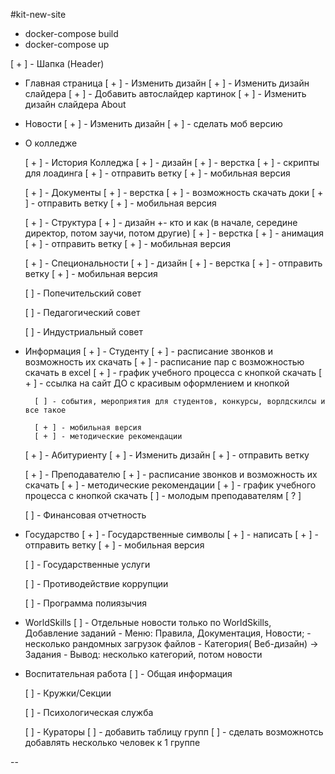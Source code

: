 #kit-new-site

 - docker-compose build
 - docker-compose up

[ + ] - Шапка (Header)

- Главная страница
    [ + ] - Изменить дизайн
    [ + ] - Изменить дизайн слайдера
    [ + ] - Добавить автослайдер картинок
    [ + ] - Изменить дизайн слайдера About

- Новости
    [ + ] - Изменить дизайн
    [ + ] - сделать моб версию
   
- О колледже

    [ + ] - История Колледжа
        [ + ] - дизайн
        [ + ] - верстка
        [ + ] - скрипты для лоадинга
        [ + ] - отправить ветку 
        [ + ] - мобильная версия

    [ + ] - Документы
        [ + ] - верстка
        [ + ] - возможность скачать доки
        [ + ] - отправить ветку 
        [ + ] - мобильная версия

    [ + ] - Структура
        [ + ] - дизайн +- кто и как (в начале, середине директор, потом заучи, потом другие)
        [ + ] - верстка
        [ + ] - анимация
        [ + ] - отправить ветку 
        [ + ] - мобильная версия

    [ + ] -  Специональности
        [ + ] - дизайн
        [ + ] - верстка
        [ + ] - отправить ветку 
        [ + ] - мобильная версия

    [ ] - Попечительский совет

    [ ] -  Педагогический совет

    [ ] - Индустриальный совет

- Информация
    [ + ] - Студенту
        [ + ] - расписание звонков и возможность их скачать
        [ + ] - расписание пар с возможностью скачать в excel
        [ + ] - график учебного процесса с кнопкой скачать
        [ + ] - cсылка на сайт ДО с красивым оформлением и кнопкой
        
        [ ] - события, мероприятия для студентов, конкурсы, ворлдскилсы и все такое

        [ + ] - мобильная версия
        [ + ] - методические рекомендации 

    [ + ] - Абитуриенту
        [ + ] - Изменить дизайн
        [ + ] - отправить ветку 

    [ + ] - Преподавателю
        [ + ] - расписание звонков и возможность их скачать
        [ + ] - методические рекомендации 
        [ + ] - график учебного процесса с кнопкой скачать
        [ ] - молодым преподавателям [ ? ]

    [ ] - Финансовая отчетность

- Государство
    [ + ] - Государственные символы
        [ + ] - написать
        [ + ] - отправить ветку
        [ + ] - мобильная версия

    [ ] - Государственные услуги

    [ ] - Противодействие коррупции

    [ ] - Программа полиязычия
    
- WorldSkills
    [ ] - Отдельные новости только по WorldSkills, Добавление заданий
        - Меню: Правила, Документация, Новости;
       - несколько рандомных загрузок файлов - Категория( Веб-дизайн) -> Задания
       - Вывод: несколько категорий, потом новости

- Воспитательная работа
    [ ] - Общая информация

    [ ] - Кружки/Секции

    [ ] - Психологическая служба

    [ ] - Кураторы
        [ ] - добавить таблицу групп
        [ ] - сделать возможнотсь добавлять несколько человек к 1 группе


-- 